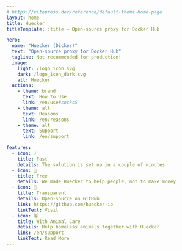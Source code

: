 ```yaml
---
# https://vitepress.dev/reference/default-theme-home-page
layout: home
title: Huecker
titleTemplate: :title – Open-source proxy for Docker Hub

hero:
  name: "Huecker (Dicker)"
  text: "Open-source proxy for Docker Hub"
  tagline: Not recommended for production!
  image:
    light: /logo_icon.svg
    dark: /logo_icon_dark.svg
    alt: Huecker
  actions:
    - theme: brand
      text: How to Use
      link: /en/use#socks5
    - theme: alt
      text: Reasons
      link: /en/reasons
    - theme: alt
      text: Support
      link: /en/support

features:
  - icon: ⚡
    title: Fast
    details: The solution is set up in a couple of minutes
  - icon: 💸
    title: Free
    details: We made Huecker to help people, not to make money
  - icon: 🤝
    title: Transparent
    details: Open-source on GitHub
    link: https://github.com/huecker-io
    linkText: Visit
  - icon: 😻
    title: With Animal Care
    details: Help homeless animals together with Huecker
    link: /en/support
    linkText: Read More
---
```

